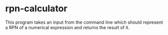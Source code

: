 # rpn-calculator

This program takes an input from the command line which should represent a RPN of a numerical expression and returns the result of it.
